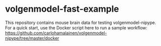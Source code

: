# volgenmodel-fast-example

This repository contains mouse brain data for testing volgenmodel-nipype. For a quick start, use the Docker script here to run a sample workflow: https://github.com/carlohamalainen/volgenmodel-nipype/tree/master/docker
